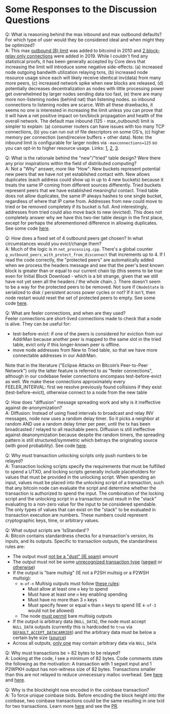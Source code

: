 # Some Responses to the Discussion Questions

Q: What is reasoning behind the max inbound and max outbound defaults? For which type of user would they be considered ideal and when might they be optimized?  
A: This max [outbound (8) limit](https://github.com/bitcoin/bitcoin/commit/94cfec07fd302c9ff9b6a80c47418d4fe56596ae) was added to bitcoind in 2010 and [2 block-relay only connections](https://github.com/bitcoin/bitcoin/pull/15759) were added in 2019. While I couldn't find any statistical proofs, it has been generally accepted by Core devs that increasing the limit will introduce some negative side-effects: (a) increased node outgoing bandwith utilization relaying txns, (b) increased node resource usage since each will likely receive identical inv(data) from many more peers, (c) increased network spike when new blocks are released, (d) potentially decreases decentralization as nodes with little processing power get overwhelmed by larger nodes sending data too fast, (e) there are many more non-listening nodes (behind nat) than listening nodes. so inbound connections to listening nodes are scarce. With all these drawbacks, it seems no one is interested in increasing the limit unless you can prove that it will have a net positive impact on txn/block propagation and health of the overall network. The default max inbound (125 - max_outbound) limit is simpler to explain: (a) consumer routers can have issues with too many TCP connections, (b) you can run out of file descriptors on some OS's, (c) higher memory per connection (send/receive buffers + other data). Note: the inbound limit is configurable for larger nodes via `-maxconnections=125` so you can opt-in to higher resource usage. Links: [1](https://github.com/bitcoin/bitcoin/pull/6014#issuecomment-93185470), [2](https://github.com/bitcoin/bitcoin/issues/9217#issuecomment-262825152), [3](https://github.com/bitcoin/bitcoin/pull/4687#discussion_r17206235).

Q: What is the rationale behind the "new"/"tried" table design? Were there any prior inspirations within the field of distributed computing?  
A: Not a "Why" answer, more like "How": New buckets represent potential new peers that we have not yet established contact with. New allows duplicates (each address could show up in up to 4 new buckets) because it treats the same IP coming from different sources differently. Tried buckets represent peers that we have established meaningful contact. Tried table does not allow duplicates, the same IP always hashes to one single bucket, regardless of where that IP came from. Addresses from new could move to tried or be removed completely if its bucket is full. And interestingly, addresses from tried could also move back to new (evicted). This does not completely answer why we have this two-tier table design in the first place, except for perhaps the aforementioned difference in allowing duplicates. See some code [here](https://github.com/bitcoin/bitcoin/pull/787).

Q: How does a fixed set of 4 outbound peers get chosen? In what circumstances would you evict/change them?  
A: Much of the logic is in `net_processing.cpp`. There's a global counter `g_outbound_peers_with_protect_from_disconnect` that increments up to 4. If I read the code correctly, the "protected peers" are automatically added when we process the headers message and see that the peer's best known block is greater than or equal to our current chain tip (this seems to be true even for Initial Block Download - which is a bit strange, given that we still have not yet seen all the headers / the whole chain..). There doesn't seem to be a way for the protected peers to be removed. Not sure if `CNodeState` is serialized to disk / persistent across power cycles or not? If it isn't, then node restart would reset the set of protected peers to empty. See some code [here](https://github.com/bitcoin/bitcoin/blob/master/src/net_processing.cpp#L1755).

Q: What are feeler connections, and when are they used?  
Feeler connections are short-lived connections made to check that a node is alive. They can be useful for:
  - test-before-evict: if one of the peers is considered for eviction from our AddrMan because another peer is mapped to the same slot in the tried table, evict only if this longer-known peer is offline.
  - move node addresses from New to Tried table, so that we have more connectable addresses in our AddrMan.

Note that in the literature ("Eclipse Attacks on Bitcoin’s Peer-to-Peer Network") only the latter feature is referred to as "feeler connections", although in our codebase feeler connections encompass test-before-evict as well. We make these connections approximately every FEELER_INTERVAL: first we resolve previously found collisions if they exist (test-before-evict), otherwise connect to a node from the new table

Q: How does "diffusion" message spreading work and why is it ineffective against de-anonymization?  
A: Diffusion: Instead of using fixed intervals to broadcast and relay INV messages, node now uses a random delay timer. So it picks a neighbor at random AND use a random delay timer per peer, until the tx has been broadcasted / relayed to all reachable peers. Diffusion is still ineffective against deanonymization because despite the random timers, the spreading pattern is still structured/symmetric which betrays the originating source (with good probability). See code [here](https://github.com/bitcoin/bitcoin/commit/5400ef6bcb9d243b2b21697775aa6491115420f3).

Q: Why must transaction unlocking scripts only push numbers to be relayed?  
A: Transaction locking scripts specify the requirements that must be fulfilled to spend a UTXO, and locking scripts generally include placeholders for values that must be provided in the unlocking script. When spending an input, values must be placed into the unlocking script of a transaction, such that any bitcoin node can evaluate the script and determine whether the transaction is authorized to spend the input. The combination of the locking script and the unlocking script in a transaction must result in the "stack" evaluating to a non-zero value for the input to be considered spendable. The only types of values that can exist on the "stack" to be evaluated in transaction execution are numbers. These numbers could represent cryptographic keys, time, or arbitrary values.

Q: What output scripts are 'IsStandard'?  
A: Bitcoin contains standardness checks for a transaction's version, its inputs, and its outputs. Specific to transaction outputs, the standardness rules are:

- The output must [not be a "dust" (IE spam)](https://github.com/bitcoin/bitcoin/blob/fa0074e2d82928016a43ca408717154a1c70a4db/src/policy/policy.cpp#L126) amount
- The output must not be some [unrecognized transaction type](https://github.com/bitcoin/bitcoin/blob/fa0074e2d82928016a43ca408717154a1c70a4db/src/policy/policy.cpp#L58) ([segwit](https://github.com/bitcoin/bitcoin/blob/fa0074e2d82928016a43ca408717154a1c70a4db/src/script/standard.cpp#L144) or [otherwise](https://github.com/bitcoin/bitcoin/blob/fa0074e2d82928016a43ca408717154a1c70a4db/src/script/standard.cpp#L177))
- If the output is "bare multsig" (IE not a P2SH multsig or a P2WSH multsig):
    - `m-of-n` Multisig outputs must follow [these rules](https://github.com/bitcoin/bitcoin/blob/fa0074e2d82928016a43ca408717154a1c70a4db/src/policy/policy.cpp#L60):
        - Must allow at least one `m` key to spend
        - Must have at least one `n` key enabling spending
        - Must have no more than 3 `n` keys
        - Must specify fewer or equal `m` than `n` keys to spend (IE `4-of-3` would not be allowed)
    - The node [must permit](https://github.com/bitcoin/bitcoin/blob/fa0074e2d82928016a43ca408717154a1c70a4db/src/policy/policy.cpp#L123) bare multisig outputs
- If the output is arbitrary data (`NULL_DATA`), the node must accept `NULL_DATA` outputs (currently this is hardcoded to `true` via [`DEFAULT_ACCEPT_DATACARRIER`](https://github.com/bitcoin/bitcoin/blob/bd6af53e1f8ec9d25cedf0bf36c98b99a8d88774/src/script/standard.h#L15)) and the arbitrary data must be below a certain byte size ([source](https://github.com/bitcoin/bitcoin/blob/fa0074e2d82928016a43ca408717154a1c70a4db/src/policy/policy.cpp#L68))
- Across all outputs, [only one](https://github.com/bitcoin/bitcoin/blob/fa0074e2d82928016a43ca408717154a1c70a4db/src/policy/policy.cpp#L133) may contain arbitrary data via `NULL_DATA`

Q: Why must transactions be > 82 bytes to be relayed?  
A: Looking at the code, I see a minimum of 82 bytes. Code comments state the following as the motivation: A transaction with 1 segwit input and 1 P2WPKH output has non-witness size of 82 bytes. Transactions smaller than this are not relayed to reduce unnecessary malloc overhead. See [here](https://github.com/bitcoin/bitcoin/blob/master/src/policy/policy.h#L26) and [here](https://github.com/bitcoin/bitcoin/blob/master/src/validation.cpp#L599).

Q: Why is the blockheight now encoded in the coinbase transaction?  
A: To force unique coinbase txids. Before encoding the block height into the coinbase, two coinbase transactions could be the same resulting in one txid for two transactions. Learn more [here](https://learnmeabitcoin.com/glossary/txid#footnote-unique-txids) and see the [PR](https://github.com/bitcoin/bitcoin/pull/1526).
